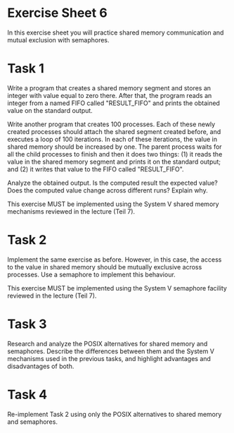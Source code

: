 # Exercise Sheet 6

In this exercise sheet you will practice shared memory communication and mutual exclusion with semaphores.

# Task 1

Write a program that creates a shared memory segment and stores an integer with value equal to zero there. After that, the program reads an integer from a named FIFO called "RESULT_FIFO" and prints the obtained value on the standard output.

Write another program that creates 100 processes. Each of these newly created processes should attach the shared segment created before, and executes a loop of 100 iterations. In each of these iterations, the value in shared memory should be increased by one. The parent process waits for all the child processes to finish and then it does two things: (1) it reads the value in the shared memory segment and prints it on the standard output; and (2) it writes that value to the FIFO called "RESULT_FIFO".

Analyze the obtained output. Is the computed result the expected value? Does the computed value change across different runs? Explain why.

This exercise MUST be implemented using the System V shared memory mechanisms reviewed in the lecture (Teil 7).

# Task 2

Implement the same exercise as before. However, in this case, the access to the value in shared memory should be mutually exclusive across processes. Use a semaphore to implement this behaviour.

This exercise MUST be implemented using the System V semaphore facility reviewed in the lecture (Teil 7).

# Task 3

Research and analyze the POSIX alternatives for shared memory and semaphores. Describe the differences between them and the System V mechanisms used in the previous tasks, and highlight advantages and disadvantages of both.  

# Task 4

Re-implement Task 2 using only the POSIX alternatives to shared memory and semaphores. 

